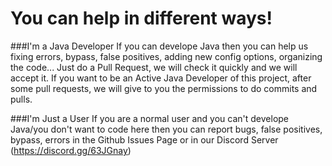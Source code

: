 # You can help in different ways!
###I'm a Java Developer
If you can develope Java then you can help us fixing errors, bypass, false positives, adding new config options, organizing the code...
Just do a Pull Request, we will check it quickly and we will accept it.
If you want to be an Active Java Developer of this project, after some pull requests, we will give to you the permissions to do commits and pulls.

###I'm Just a User
If you are a normal user and you can't develope Java/you don't want to code here then you can report bugs, false positives, bypass, errors in the Github Issues Page or in our Discord Server (https://discord.gg/63JGnay)